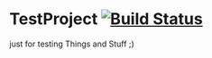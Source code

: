 # TestProject [![Build Status](https://travis-ci.org/Flip42/TestProject.svg?branch=master)](https://travis-ci.org/Flip42/TestProject)

just for testing Things and Stuff ;)
